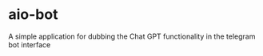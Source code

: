 # aio-bot
A simple application for dubbing the Chat GPT functionality in the telegram bot interface
